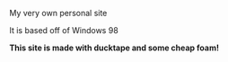 My very own personal site

It is based off of Windows 98

**This site is made with ducktape and some cheap foam!**

